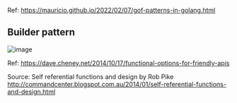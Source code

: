 Ref: https://mauricio.github.io/2022/02/07/gof-patterns-in-golang.html

## Builder pattern

![image](https://github.com/remidinishanth/golang_learnings/assets/19663316/a0d7a82f-9bd9-45e5-b3f5-408440c16678)


Ref: https://dave.cheney.net/2014/10/17/functional-options-for-friendly-apis

Source:  Self referential functions and design by Rob Pike http://commandcenter.blogspot.com.au/2014/01/self-referential-functions-and-design.html
